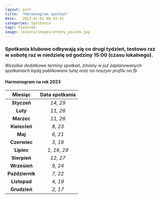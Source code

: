 ```yaml
---
layout: post
title:  "Harmonogram spotkań"
date:   2023-01-02 08:34:25
categories: Spotkania
tags: featured
image: /assets/images/anteny_poziom.jpg
---
```

### Spotkania klubowe odbywają się co drugi tydzień, testowo raz w sobotę raz w niedzielę od godziny 15:00 (czasu lokalnego).


*Wszelkie dodatkowe terminy spotkań, zmiany w już zaplanowanych spotkaniach będą publikowane tutaj oraz na naszym profilu na fb*


#### Harmonogram na rok 2023

| **Miesiąc**       | **Data spotkania** |
|:-----------------:|:------------------:|
| **Styczeń**       | *14, 29*           |
| **Luty**          | *11, 26*           |
| **Marzec**        | *11, 26*           |
| **Kwiecień**      | *8, 23*            |
| **Maj**           | *6, 21*            |
| **Czerwiec**      | *3, 18*            |
| **Lipiec**        | *1, 16, 29*        |
| **Sierpień**      | *12, 27*           |
| **Wrzesień**      | *9, 24*            |
| **Październik**   | *7, 22*            |
| **Listopad**      | *4, 19*            |
| **Grudzień**      | *2, 17*            |

